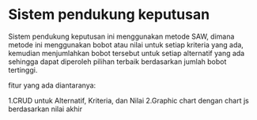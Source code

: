 # Sistem pendukung keputusan

Sistem pendukung keputusan ini menggunakan metode SAW, dimana metode ini menggunakan bobot atau nilai untuk setiap kriteria yang ada, kemudian menjumlahkan bobot tersebut untuk setiap alternatif yang ada sehingga dapat diperoleh pilihan terbaik berdasarkan jumlah bobot tertinggi.

fitur yang ada diantaranya:

1.CRUD untuk Alternatif, Kriteria, dan Nilai
2.Graphic chart dengan chart js berdasarkan nilai akhir
